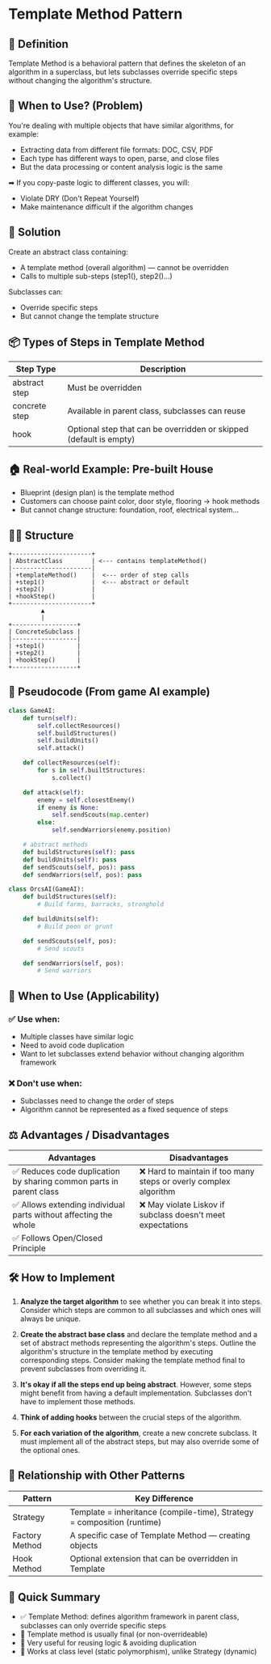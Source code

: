 # Template Method Pattern

## 🧠 Definition

Template Method is a behavioral pattern that defines the skeleton of an algorithm in a superclass, but lets subclasses override specific steps without changing the algorithm's structure.

## 🧩 When to Use? (Problem)

You're dealing with multiple objects that have similar algorithms, for example:

- Extracting data from different file formats: DOC, CSV, PDF
- Each type has different ways to open, parse, and close files
- But the data processing or content analysis logic is the same

➡ If you copy-paste logic to different classes, you will:
- Violate DRY (Don't Repeat Yourself)
- Make maintenance difficult if the algorithm changes

## 🧪 Solution

Create an abstract class containing:
- A template method (overall algorithm) — cannot be overridden
- Calls to multiple sub-steps (step1(), step2()...)

Subclasses can:
- Override specific steps
- But cannot change the template structure

## 📦 Types of Steps in Template Method

| Step Type | Description |
|-----------|-------------|
| abstract step | Must be overridden |
| concrete step | Available in parent class, subclasses can reuse |
| hook | Optional step that can be overridden or skipped (default is empty) |

## 🏠 Real-world Example: Pre-built House

- Blueprint (design plan) is the template method
- Customers can choose paint color, door style, flooring → hook methods
- But cannot change structure: foundation, roof, electrical system...

## 👷‍♀️ Structure

```
+----------------------+
| AbstractClass        | <--- contains templateMethod()
|----------------------|
| +templateMethod()    |  <--- order of step calls
| +step1()             |  <--- abstract or default
| +step2()             |
| +hookStep()          |
+----------------------+
         ▲
         |
+------------------+
| ConcreteSubclass |
|------------------|
| +step1()         |
| +step2()         |
| +hookStep()      |
+------------------+
```

## 📜 Pseudocode (From game AI example)

```python
class GameAI:
    def turn(self):
        self.collectResources()
        self.buildStructures()
        self.buildUnits()
        self.attack()

    def collectResources(self):
        for s in self.builtStructures:
            s.collect()

    def attack(self):
        enemy = self.closestEnemy()
        if enemy is None:
            self.sendScouts(map.center)
        else:
            self.sendWarriors(enemy.position)

    # abstract methods
    def buildStructures(self): pass
    def buildUnits(self): pass
    def sendScouts(self, pos): pass
    def sendWarriors(self, pos): pass
```

```python
class OrcsAI(GameAI):
    def buildStructures(self):
        # Build farms, barracks, stronghold

    def buildUnits(self):
        # Build peon or grunt

    def sendScouts(self, pos):
        # Send scouts

    def sendWarriors(self, pos):
        # Send warriors
```

## 🚦 When to Use (Applicability)

### ✅ Use when:
- Multiple classes have similar logic
- Need to avoid code duplication
- Want to let subclasses extend behavior without changing algorithm framework

### ❌ Don't use when:
- Subclasses need to change the order of steps
- Algorithm cannot be represented as a fixed sequence of steps

## ⚖️ Advantages / Disadvantages

| Advantages | Disadvantages |
|------------|---------------|
| ✅ Reduces code duplication by sharing common parts in parent class | ❌ Hard to maintain if too many steps or overly complex algorithm |
| ✅ Allows extending individual parts without affecting the whole | ❌ May violate Liskov if subclass doesn't meet expectations |
| ✅ Follows Open/Closed Principle | |

## 🛠️ How to Implement

1. **Analyze the target algorithm** to see whether you can break it into steps. Consider which steps are common to all subclasses and which ones will always be unique.

2. **Create the abstract base class** and declare the template method and a set of abstract methods representing the algorithm's steps. Outline the algorithm's structure in the template method by executing corresponding steps. Consider making the template method final to prevent subclasses from overriding it.

3. **It's okay if all the steps end up being abstract**. However, some steps might benefit from having a default implementation. Subclasses don't have to implement those methods.

4. **Think of adding hooks** between the crucial steps of the algorithm.

5. **For each variation of the algorithm**, create a new concrete subclass. It must implement all of the abstract steps, but may also override some of the optional ones.

## 🔁 Relationship with Other Patterns

| Pattern | Key Difference |
|---------|----------------|
| Strategy | Template = inheritance (compile-time), Strategy = composition (runtime) |
| Factory Method | A specific case of Template Method — creating objects |
| Hook Method | Optional extension that can be overridden in Template |

## 🎯 Quick Summary

- ✅ Template Method: defines algorithm framework in parent class, subclasses can only override specific steps
- 🔐 Template method is usually final (or non-overrideable)
- 🔁 Very useful for reusing logic & avoiding duplication
- 🧱 Works at class level (static polymorphism), unlike Strategy (dynamic)
